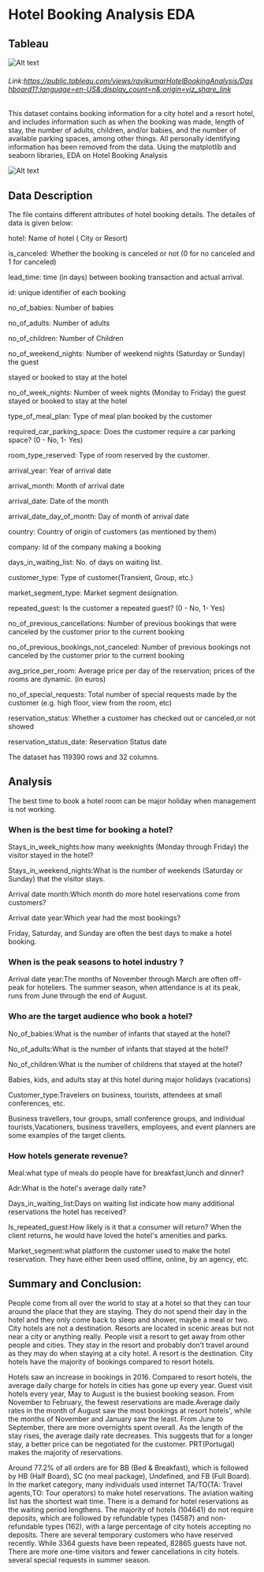 # Hotel Booking Analysis EDA

## Tableau
![Alt text](https://raw.githubusercontent.com/raviatkumar/Hotel-Booking-Analysis-EDA/main/Image/hotel%20booking%20analysis.PNG)

###### Link:https://public.tableau.com/views/ravikumarHotelBookingAnalysis/Dashboard1?:language=en-US&:display_count=n&:origin=viz_share_link

This dataset contains booking information for a city hotel and a resort hotel, and includes information such as when the booking was made, length of stay, the number of adults, children, and/or babies, and the number of available parking spaces, among other things. All personally identifying information has been removed from the data.
Using the matplotlib and seaborn libraries, EDA on Hotel Booking Analysis

![Alt text](https://github.com/raviatkumar/Hotel-Booking-Analysis-EDA/blob/main/Image/Hotel.jpg)

## Data Description

The file contains different attributes of hotel booking details. The detailes of data is given below:

hotel: Name of hotel ( City or Resort)

is_canceled: Whether the booking is canceled or not (0 for no canceled and 1 for canceled)

lead_time: time (in days) between booking transaction and actual arrival.

id: unique identifier of each booking

no_of_babies: Number of babies

no_of_adults: Number of adults

no_of_children: Number of Children

no_of_weekend_nights: Number of weekend nights (Saturday or Sunday) the guest

stayed or booked to stay at the hotel

no_of_week_nights: Number of week nights (Monday to Friday) the guest stayed or booked to stay at the hotel

type_of_meal_plan: Type of meal plan booked by the customer

required_car_parking_space: Does the customer require a car parking space? (0 - No, 1- Yes)

room_type_reserved: Type of room reserved by the customer.

arrival_year: Year of arrival date

arrival_month: Month of arrival date

arrival_date: Date of the month

arrival_date_day_of_month: Day of month of arrival date

country: Country of origin of customers (as mentioned by them)

company: Id of the company making a booking

days_in_waiting_list: No. of days on waiting list.

customer_type: Type of customer(Transient, Group, etc.)

market_segment_type: Market segment designation.

repeated_guest: Is the customer a repeated guest? (0 - No, 1- Yes)

no_of_previous_cancellations: Number of previous bookings that were canceled by the customer prior to the current booking

no_of_previous_bookings_not_canceled: Number of previous bookings not canceled by the customer prior to the current booking

avg_price_per_room: Average price per day of the reservation; prices of the rooms are dynamic. (in euros)

no_of_special_requests: Total number of special requests made by the customer (e.g. high floor, view from the room, etc)

reservation_status: Whether a customer has checked out or canceled,or not showed

reservation_status_date: Reservation Status date


The dataset has 119390 rows and 32 columns.

## Analysis

The best time to book a hotel room can be major holiday when management is not working.

### When is the best time for booking a hotel?
Stays_in_week_nights:how many weeknights (Monday through Friday) the visitor stayed in the hotel?

Stays_in_weekend_nights:What is the number of weekends (Saturday or Sunday) that the visitor stays.

Arrival date month:Which month do more hotel reservations come from customers?

Arrival date year:Which year had the most bookings?

Friday, Saturday, and Sunday are often the best days to make a hotel booking.

### When is the peak seasons to hotel industry ?
Arrival date year:The months of November through March are often off-peak for hoteliers. The summer season, when attendance is at its peak, runs from June through the end of August.

### Who are the target audience who book a hotel?
No_of_babies:What is the number of infants that stayed at the hotel?

No_of_adults:What is the number of infants that stayed at the hotel?

No_of_children:What is the number of childrens that stayed at the hotel?

Babies, kids, and adults stay at this hotel during major holidays (vacations)

Customer_type:Travelers on business, tourists, attendees at small conferences, etc.

Business travellers, tour groups, small conference groups, and individual tourists,Vacationers, business travellers, employees, and event planners are some examples of the target clients.

### How hotels generate revenue?
Meal:what type of meals do people have for breakfast,lunch and dinner?

Adr:What is the hotel's average daily rate?

Days_in_waiting_list:Days on waiting list indicate how many additional reservations the hotel has received?

Is_repeated_guest:How likely is it that a consumer will return? When the client returns, he would have loved the hotel's amenities and parks.

Market_segment:what platform the customer used to make the hotel reservation. They have either been used offline, online, by an agency, etc.

## Summary and Conclusion:

People come from all over the world to stay at a hotel so that they can tour around the place that they are staying. They do not spend their day in the hotel and they only come back to sleep and shower, maybe a meal or two. City hotels are not a destination. Resorts are located in scenic areas but not near a city or anything really. People visit a resort to get away from other people and cities. They stay in the resort and probably don’t travel around as they may do when staying at a city hotel. A resort is the destination. City hotels have the majority of bookings compared to resort hotels.

Hotels saw an increase in bookings in 2016. Compared to resort hotels, the average daily charge for hotels in cities has gone up every year. Guest visit hotels every year, May to August is the busiest booking season. From November to February, the fewest reservations are made.Average daily rates in the month of August saw the most bookings at resort hotels', while the months of November and January saw the least. From June to September, there are more overnights spent overall. As the length of the stay rises, the average daily rate decreases. This suggests that for a longer stay, a better price can be negotiated for the customer. PRT(Portugal) makes the majority of reservations.

Around 77.2% of all orders are for BB (Bed & Breakfast), which is followed by HB (Half Board), SC (no meal package), Undefined, and FB (Full Board). In the market category, many individuals used internet TA/TO(TA: Travel agents,TO: Tour operators) to make hotel reservations. The aviation waiting list has the shortest wait time. There is a demand for hotel reservations as the waiting period lengthens. The majority of hotels (104641) do not require deposits, which are followed by refundable types (14587) and non-refundable types (162), with a large percentage of city hotels accepting no deposits. There are several temporary customers who have reserved recently. While 3364 guests have been repeated, 82865 guests have not. There are more one-time visitors and fewer cancellations in city hotels. several special requests in summer season.
